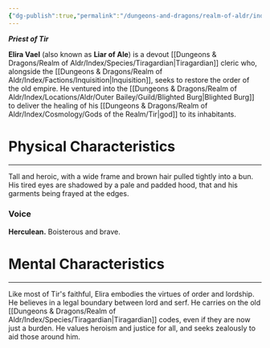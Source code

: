 ```yaml
---
{"dg-publish":true,"permalink":"/dungeons-and-dragons/realm-of-aldr/index/characters/elira-vael/"}
---
```


***Priest of Tir***

**Elira Vael** (also known as **Liar of Ale**) is a devout [[Dungeons & Dragons/Realm of Aldr/Index/Species/Tiragardian\|Tiragardian]] cleric who, alongside the [[Dungeons & Dragons/Realm of Aldr/Index/Factions/Inquisition\|Inquisition]], seeks to restore the order of the old empire. He ventured into the [[Dungeons & Dragons/Realm of Aldr/Index/Locations/Aldr/Outer Bailey/Guild/Blighted Burg\|Blighted Burg]] to deliver the healing of his [[Dungeons & Dragons/Realm of Aldr/Index/Cosmology/Gods of the Realm/Tir\|god]] to its inhabitants.
# Physical Characteristics
---
Tall and heroic, with a wide frame and brown hair pulled tightly into a bun. His tired eyes are shadowed by a pale and padded hood, that and his garments being frayed at the edges.
### Voice
**Herculean.** Boisterous and brave.
# Mental Characteristics
---
Like most of Tir's faithful, Elira embodies the virtues of order and lordship. He believes in a legal boundary between lord and serf. He carries on the old [[Dungeons & Dragons/Realm of Aldr/Index/Species/Tiragardian\|Tiragardian]] codes, even if they are now just a burden. He values heroism and justice for all, and seeks zealously to aid those around him.
